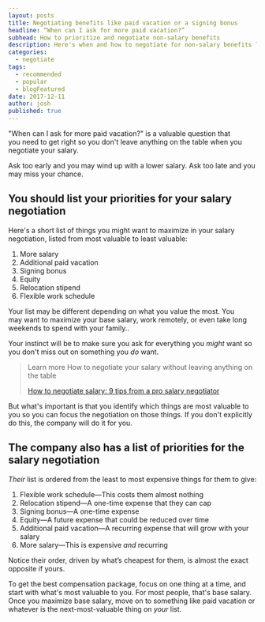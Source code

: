 ```yaml
---
layout: posts
title: Negotiating benefits like paid vacation or a signing bonus
headline: “When can I ask for more paid vacation?”
subhead: How to prioritize and negotiate non-salary benefits
description: Here's when and how to negotiate for non-salary benefits like vacation, equity, signing bonus and more.
categories:
  - negotiate
tags:
  - recommended
  - popular
  - blogFeatured
date: 2017-12-11
author: josh
published: true
---
```

"When can I ask for more paid vacation?" is a valuable question that you need to get right so you don't leave anything on the table when you negotiate your salary.

Ask too early and you may wind up with a lower salary. Ask too late and you may miss your chance.

## You should list your priorities for your salary negotiation

Here's a short list of things you might want to maximize in your salary negotiation, listed from most valuable to least valuable:

1.  More salary
2.  Additional paid vacation
3.  Signing bonus
4.  Equity
5.  Relocation stipend
6.  Flexible work schedule

Your list may be different depending on what you value the most. You may want to maximize your base salary, work remotely, or even take long weekends to spend with your family..

Your instinct will be to make sure you ask for everything you _might_ want so you don't miss out on something you _do_ want.

<blockquote class="ico link-callout">
  <p><span>Learn more</span> How to negotiate your salary without leaving anything on the table</p>
  <p><a href="/salary-negotiation-guide/">How to negotiate salary: 9 tips from a pro salary negotiator <i class="fas fa-angle-double-right"></i></a></p>
</blockquote>


But what's important is that you identify which things are most valuable to you so you can focus the negotiation on those things. If you don't explicitly do this, the company will do it for you.

## The company also has a list of priorities for the salary negotiation

_Their_ list is ordered from the least to most expensive things for them to give:

1.  Flexible work schedule—This costs them almost nothing
2.  Relocation stipend—A one-time expense that they can cap
3.  Signing bonus—A one-time expense
4.  Equity—A future expense that could be reduced over time
5.  Additional paid vacation—A recurring expense that will grow with your salary
6.  More salary—This is expensive _and_ recurring

Notice their order, driven by what’s cheapest for them, is almost the exact opposite if yours.

To get the best compensation package, focus on one thing at a time, and start with what's most valuable to you. For most people, that's base salary. Once you maximize base salary, move on to something like paid vacation or whatever is the next-most-valuable thing on _your_ list.